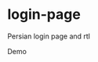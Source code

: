 # login-page
Persian login page and rtl

<a herf="https://mahdigholipour3.github.io/login-page/login.html">Demo</a>
